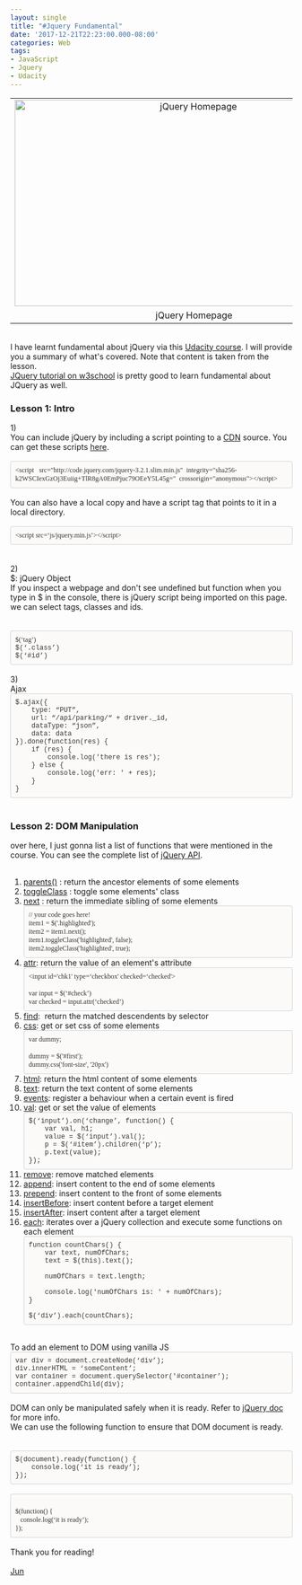 ```yaml
---
layout: single
title: "#Jquery Fundamental"
date: '2017-12-21T22:23:00.000-08:00'
categories: Web
tags:
- JavaScript
- Jquery
- Udacity
---
```


<table align="center" cellpadding="0" cellspacing="0" class="tr-caption-container" style="margin-left: auto; margin-right: auto; text-align: center;"><tbody><tr><td style="text-align: center;"><a href="http://1.bp.blogspot.com/-QanF3StLXd0/Wr39B3KyFvI/AAAAAAAAAzQ/wHF0j5yi3Fc-RiM53GJraQzOkSffFIS8gCK4BGAYYCw/s1600/jquery-homepage.png" imageanchor="1" style="margin-left: auto; margin-right: auto;"><img alt="jQuery Homepage" border="0" height="368" src="https://1.bp.blogspot.com/-QanF3StLXd0/Wr39B3KyFvI/AAAAAAAAAzQ/wHF0j5yi3Fc-RiM53GJraQzOkSffFIS8gCK4BGAYYCw/s640/jquery-homepage.png" title="jQuery Homepage" width="640" /></a></td></tr><tr><td class="tr-caption" style="text-align: center;">jQuery Homepage</td></tr></tbody></table><div style="text-align: center;"><br /></div>I have learnt fundamental about jQuery via this <a href="https://www.udacity.com/course/intro-to-jquery--ud245" target="_blank">Udacity course</a>. I will provide you a summary of what's covered. Note that content is taken from the lesson.<br /><a href="https://www.w3schools.com/Jquery/default.asp" target="_blank">JQuery tutorial on w3school</a> is pretty good to learn fundamental about JQuery as well.<br /><h3>Lesson 1: Intro</h3>1)<br />You can include jQuery by including a script pointing to a <a href="https://en.wikipedia.org/wiki/Content_delivery_network" target="_blank">CDN</a> source. You can get these scripts <a href="http://code.jquery.com/" target="_blank">here</a>.<br /><br /><div style="-en-codeblock: true; background-color: #fbfaf8; border-bottom-left-radius: 4px; border-bottom-right-radius: 4px; border-top-left-radius: 4px; border-top-right-radius: 4px; border: 1px solid rgba(0, 0, 0, 0.14902); box-sizing: border-box; color: #333333; font-family: Monaco, Menlo, Consolas, 'Courier New', monospace; font-size: 12px; padding: 8px;"><div><span style="color: #333333; font-family: &quot;monaco&quot;; font-size: 12px;">&lt;script&nbsp;&nbsp;&nbsp;src="http://code.jquery.com/jquery-3.2.1.slim.min.js"&nbsp;&nbsp;integrity="sha256-k2WSCIexGzOj3Euiig+TlR8gA0EmPjuc79OEeY5L45g="&nbsp;&nbsp;crossorigin="anonymous"&gt;&lt;/script&gt;</span></div></div><br /><!--?xml version="1.0" encoding="UTF-8"?--> You can also have a local copy and have a script tag that points to it in a local directory.<br /><br /><div style="background-color: #fbfaf8; border-bottom-left-radius: 4px; border-bottom-right-radius: 4px; border-top-left-radius: 4px; border-top-right-radius: 4px; border: 1px solid rgba(0, 0, 0, 0.14902); box-sizing: border-box; font-size: 12px; padding: 8px;"><div><span style="color: #333333; font-family: &quot;monaco&quot;; font-size: 12px;">&lt;script src=‘js/jquery.min.js’&gt;&lt;/script&gt;</span></div></div><!--?xml version="1.0" encoding="UTF-8"?--> <br /><br />2)<br />$: jQuery Object<br />If you inspect a webpage and don't see undefined but function when you type in $ in the console, there is jQuery script being imported on this page.<br />we can select tags, classes and ids.<br /><div><br /></div><!--?xml version="1.0" encoding="UTF-8"?--> <br /><div style="background-color: #fbfaf8; border-bottom-left-radius: 4px; border-bottom-right-radius: 4px; border-top-left-radius: 4px; border-top-right-radius: 4px; border: 1px solid rgba(0, 0, 0, 0.14902); box-sizing: border-box; font-size: 12px; padding: 8px;"><div><span style="color: #333333; font-family: &quot;monaco&quot;;">$(‘tag’)</span></div><div><span style="color: #333333; font-family: &quot;monaco&quot; , &quot;menlo&quot; , &quot;consolas&quot; , &quot;courier new&quot; , monospace;">$(‘.class’)</span></div><div><span style="color: #333333; font-family: &quot;monaco&quot; , &quot;menlo&quot; , &quot;consolas&quot; , &quot;courier new&quot; , monospace;">$(‘#id’)</span></div></div><br />3)<br />Ajax<br /><div><div style="background-color: #fbfaf8; border-bottom-left-radius: 4px; border-bottom-right-radius: 4px; border-top-left-radius: 4px; border-top-right-radius: 4px; border: 1px solid rgba(0, 0, 0, 0.14902); box-sizing: border-box; font-size: 12px; padding: 8px;"><div><span style="color: #333333; font-family: &quot;monaco&quot; , &quot;menlo&quot; , &quot;consolas&quot; , &quot;courier new&quot; , monospace;">$.ajax({</span></div><div><span style="color: #333333; font-family: &quot;monaco&quot; , &quot;menlo&quot; , &quot;consolas&quot; , &quot;courier new&quot; , monospace;">&nbsp; &nbsp; type:&nbsp;“PUT”,</span></div><div><span style="color: #333333; font-family: &quot;monaco&quot; , &quot;menlo&quot; , &quot;consolas&quot; , &quot;courier new&quot; , monospace;">&nbsp; &nbsp; url:&nbsp;“/api/parking/“ + driver._id,</span></div><div><span style="color: #333333; font-family: &quot;monaco&quot; , &quot;menlo&quot; , &quot;consolas&quot; , &quot;courier new&quot; , monospace;">&nbsp; &nbsp; dataType:&nbsp;“json”,</span></div><div><span style="color: #333333; font-family: &quot;monaco&quot; , &quot;menlo&quot; , &quot;consolas&quot; , &quot;courier new&quot; , monospace;">&nbsp; &nbsp; data: data</span></div><div><span style="color: #333333; font-family: &quot;monaco&quot; , &quot;menlo&quot; , &quot;consolas&quot; , &quot;courier new&quot; , monospace;">}).done(function(res) {</span></div><div><span style="color: #333333; font-family: &quot;monaco&quot; , &quot;menlo&quot; , &quot;consolas&quot; , &quot;courier new&quot; , monospace;">&nbsp; &nbsp; if (res) {</span></div><div><span style="color: #333333; font-family: &quot;monaco&quot; , &quot;menlo&quot; , &quot;consolas&quot; , &quot;courier new&quot; , monospace;">&nbsp;&nbsp; &nbsp;&nbsp; &nbsp; console.log('there is res');</span></div><div><span style="color: #333333; font-family: &quot;monaco&quot; , &quot;menlo&quot; , &quot;consolas&quot; , &quot;courier new&quot; , monospace;">&nbsp; &nbsp; } else {</span></div><div><span style="color: #333333; font-family: &quot;monaco&quot; , &quot;menlo&quot; , &quot;consolas&quot; , &quot;courier new&quot; , monospace;">&nbsp;&nbsp; &nbsp;&nbsp; &nbsp; console.log('err: ' + res);</span></div><div><span style="color: #333333; font-family: &quot;monaco&quot; , &quot;menlo&quot; , &quot;consolas&quot; , &quot;courier new&quot; , monospace;">&nbsp; &nbsp; }</span></div><div><span style="color: #333333; font-family: &quot;monaco&quot; , &quot;menlo&quot; , &quot;consolas&quot; , &quot;courier new&quot; , monospace;">}</span></div></div></div><br /><h3>Lesson 2: DOM Manipulation</h3><div>over here, I just gonna list a list of functions that were mentioned in the course. You can see the complete list of <a href="http://api.jquery.com/" target="_blank">jQuery API</a>.</div><div><br /></div><div><ol><li><a href="http://api.jquery.com/parents/" target="_blank">parents()</a>&nbsp;: return the ancestor elements of some elements</li><li><a href="http://api.jquery.com/toggleClass/" target="_blank">toggleClass</a>&nbsp;: toggle some elements' class</li><li><a href="http://api.jquery.com/next/" target="_blank">next</a>&nbsp;: return the immediate sibling of some elements<div style="background-color: #fbfaf8; border-bottom-left-radius: 4px; border-bottom-right-radius: 4px; border-top-left-radius: 4px; border-top-right-radius: 4px; border: 1px solid rgba(0, 0, 0, 0.14902); box-sizing: border-box; font-size: 12px; padding: 8px;"><div><span style="color: #333333; font-family: &quot;monaco&quot;;">// your code goes here!</span></div><div><span style="color: #333333; font-family: &quot;monaco&quot;;">item1 = $('.highlighted');</span></div><div><span style="color: #333333; font-family: &quot;monaco&quot;;">item2 = item1.next();</span></div><div><span style="color: #333333; font-family: &quot;monaco&quot;;">item1.toggleClass('highlighted', false);</span></div><div><span style="color: #333333; font-family: &quot;monaco&quot;;">item2.toggleClass('highlighted', true);</span></div></div></li><li><a href="http://api.jquery.com/attr/" target="_blank">attr</a>: return the value of an element's attribute<div style="-en-codeblock: true; background-color: #fbfaf8; border-bottom-left-radius: 4px; border-bottom-right-radius: 4px; border-top-left-radius: 4px; border-top-right-radius: 4px; border: 1px solid rgba(0, 0, 0, 0.14902); box-sizing: border-box; color: #333333; font-family: Monaco, Menlo, Consolas, 'Courier New', monospace; font-size: 12px; padding: 8px;"><div><span style="font-family: &quot;monaco&quot;;">&lt;input id='chk1' type=‘checkbox' checked=‘checked'&gt;</span></div><div><span style="font-family: &quot;monaco&quot;;"><br /></span></div><div><span style="font-family: &quot;monaco&quot;;">var input = $(‘#check’)</span></div><div><span style="font-family: &quot;monaco&quot;;">var checked = input.attr(‘checked’)</span></div></div></li><li><a href="https://api.jquery.com/find/" target="_blank">find</a>:&nbsp; return the matched descendents by selector</li><li><!--?xml version="1.0" encoding="UTF-8"?--><a href="http://api.jquery.com/css/" target="_blank">css</a>: get or set css of some elements<div style="background-color: #fbfaf8; border-bottom-left-radius: 4px; border-bottom-right-radius: 4px; border-top-left-radius: 4px; border-top-right-radius: 4px; border: 1px solid rgba(0, 0, 0, 0.14902); box-sizing: border-box; font-size: 12px; padding: 8px;"><div><span style="color: #333333; font-family: &quot;monaco&quot;;">var dummy;</span></div><div><br style="color: #333333; font-family: Monaco;" /></div><div><span style="color: #333333; font-family: &quot;monaco&quot;;">dummy = $('#first');&nbsp;</span></div><div><span style="color: #333333; font-family: &quot;monaco&quot;;">dummy.css('font-size', '20px')</span></div></div></li><li><a href="http://api.jquery.com/html/" target="_blank">html</a>: return the html content of some elements</li><li><a href="http://api.jquery.com/text/" target="_blank">text</a>: return the text content of some elements</li><li><a href="http://api.jquery.com/category/events/" target="_blank">events</a>: register a behaviour when a certain event is fired</li><li><a href="http://api.jquery.com/val/" target="_blank">val</a>: get or set the value of elements<div style="background-color: #fbfaf8; border-bottom-left-radius: 4px; border-bottom-right-radius: 4px; border-top-left-radius: 4px; border-top-right-radius: 4px; border: 1px solid rgba(0, 0, 0, 0.14902); box-sizing: border-box; font-size: 12px; padding: 8px;"><div><span style="color: #333333; font-family: &quot;monaco&quot; , &quot;menlo&quot; , &quot;consolas&quot; , &quot;courier new&quot; , monospace;">$(‘input’).on(‘change’, function() {</span></div><div><span style="color: #333333; font-family: &quot;monaco&quot; , &quot;menlo&quot; , &quot;consolas&quot; , &quot;courier new&quot; , monospace;">&nbsp; &nbsp; var val, h1;</span></div><div><span style="color: #333333; font-family: &quot;monaco&quot; , &quot;menlo&quot; , &quot;consolas&quot; , &quot;courier new&quot; , monospace;">&nbsp; &nbsp; value = $(‘input’).val();</span></div><div><span style="color: #333333; font-family: &quot;monaco&quot; , &quot;menlo&quot; , &quot;consolas&quot; , &quot;courier new&quot; , monospace;">&nbsp; &nbsp; p = $(‘#item’).children(‘p’);</span></div><div><span style="color: #333333; font-family: &quot;monaco&quot; , &quot;menlo&quot; , &quot;consolas&quot; , &quot;courier new&quot; , monospace;">&nbsp; &nbsp; p.text(value);</span></div><div><span style="color: #333333; font-family: &quot;monaco&quot; , &quot;menlo&quot; , &quot;consolas&quot; , &quot;courier new&quot; , monospace;">});</span></div></div></li><li><!--?xml version="1.0" encoding="UTF-8"?--><a href="http://api.jquery.com/remove/" target="_blank">remove</a>: remove matched elements</li><li><!--?xml version="1.0" encoding="UTF-8"?--><a href="http://api.jquery.com/append/" target="_blank">append</a>: insert content to the end of some elements</li><li><!--?xml version="1.0" encoding="UTF-8"?--><a href="http://api.jquery.com/prepend/" target="_blank">prepend</a>: insert content to the front of some elements</li><li><!--?xml version="1.0" encoding="UTF-8"?--><a href="http://api.jquery.com/insertBefore/" target="_blank">insertBefore</a>: insert content before a target element</li><li><!--?xml version="1.0" encoding="UTF-8"?--><a href="http://api.jquery.com/insertAfter/" target="_blank">insertAfter</a>: insert content after a target element</li><li><a href="http://api.jquery.com/each/" target="_blank">each</a>: iterates over a jQuery collection and execute some functions on each element<div style="-en-codeblock: true; background-color: #fbfaf8; border-bottom-left-radius: 4px; border-bottom-right-radius: 4px; border-top-left-radius: 4px; border-top-right-radius: 4px; border: 1px solid rgba(0, 0, 0, 0.14902); box-sizing: border-box; color: #333333; font-family: Monaco, Menlo, Consolas, 'Courier New', monospace; font-size: 12px; padding: 8px;"><div>function countChars() { </div><div>&nbsp; &nbsp; var text, numOfChars;</div><div>&nbsp; &nbsp; text = $(this).text();</div><div>&nbsp;&nbsp; &nbsp;</div><div>&nbsp; &nbsp; numOfChars = text.length;</div><div>&nbsp;&nbsp; &nbsp;</div><div>&nbsp; &nbsp; console.log('numOfChars is: '&nbsp;<complete id="goog_701248829">+ numOfChars);</complete></div><div>}</div><div>&nbsp;&nbsp; &nbsp;</div><div>$(‘div’).each(countChars);</div></div></li></ol></div><div><br /></div><div>To add an element to DOM using vanilla JS</div><div><div style="background-color: #fbfaf8; border-bottom-left-radius: 4px; border-bottom-right-radius: 4px; border-top-left-radius: 4px; border-top-right-radius: 4px; border: 1px solid rgba(0, 0, 0, 0.14902); box-sizing: border-box; font-size: 12px; padding: 8px;"><div><span style="color: #333333; font-family: &quot;monaco&quot; , &quot;menlo&quot; , &quot;consolas&quot; , &quot;courier new&quot; , monospace;">var div = document.createNode(‘div’);</span></div><div><span style="color: #333333; font-family: &quot;monaco&quot; , &quot;menlo&quot; , &quot;consolas&quot; , &quot;courier new&quot; , monospace;">div.innerHTML = ‘someContent’;</span></div><div><span style="color: #333333; font-family: &quot;monaco&quot; , &quot;menlo&quot; , &quot;consolas&quot; , &quot;courier new&quot; , monospace;">var container = document.querySelector('#container’);</span></div><div><span style="color: #333333; font-family: &quot;monaco&quot; , &quot;menlo&quot; , &quot;consolas&quot; , &quot;courier new&quot; , monospace;">container</span><span style="color: #333333; font-family: &quot;monaco&quot; , &quot;menlo&quot; , &quot;consolas&quot; , &quot;courier new&quot; , monospace;">.appendChild(div);</span></div></div></div><div><br /></div><div>DOM can only be manipulated safely when it is ready. Refer to <a href="https://learn.jquery.com/using-jquery-core/document-ready/" target="_blank">jQuery doc</a> for more info.&nbsp;</div><div>We can use the following function to ensure that DOM document is ready.</div><div><br /></div><!--?xml version="1.0" encoding="UTF-8"?--> <br /><div style="-en-codeblock: true; background-color: #fbfaf8; border-bottom-left-radius: 4px; border-bottom-right-radius: 4px; border-top-left-radius: 4px; border-top-right-radius: 4px; border: 1px solid rgba(0, 0, 0, 0.14902); box-sizing: border-box; color: #333333; font-family: Monaco, Menlo, Consolas, 'Courier New', monospace; font-size: 12px; padding: 8px;"><div>$(document).ready(function() { </div><div>&nbsp; &nbsp; console.log(‘it is ready’);</div><div>});</div></div><div><br /></div><div><div style="background-color: #fbfaf8; border-radius: 4px; border: 1px solid rgba(0, 0, 0, 0.15); box-sizing: border-box; color: #333333; font-family: Monaco, Menlo, Consolas, &quot;Courier New&quot;, monospace; font-size: 12px; padding: 8px;"><div><span style="font-family: &quot;monaco&quot;;"><br class="Apple-interchange-newline" />$(function() {</span></div><div><span style="font-family: &quot;monaco&quot;;">&nbsp;&nbsp;&nbsp;console.log(‘it is ready’);</span></div><div><span style="font-family: &quot;monaco&quot;;">});</span></div></div></div><div><br />Thank you for reading!<br /><br /><a href="http://www.language-diary.com/p/jun711-language-diary.html" target="_blank">Jun</a></div><div><br /></div>